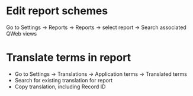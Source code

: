 # Edit report schemes
Go to Settings -> Reports -> Reports -> select report -> Search associated QWeb views

# Translate terms in report
- Go to Settings -> Translations -> Application terms -> Translated terms
- Search for existing translation for report
- Copy translation, including Record ID
